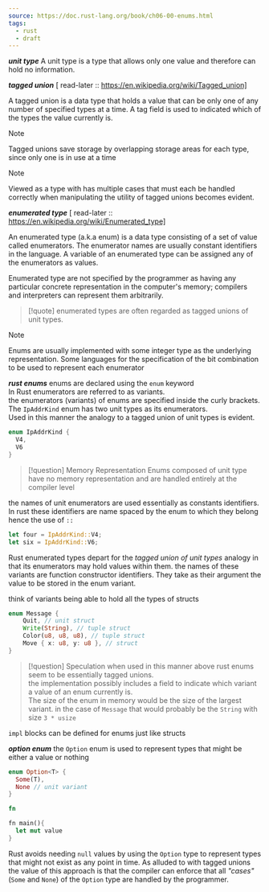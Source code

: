 ```yaml
---
source: https://doc.rust-lang.org/book/ch06-00-enums.html
tags:
  - rust
  - draft
---
```


***unit type***
A unit type is a type that allows only one value and therefore can hold no information.

***tagged union***
[ read-later :: https://en.wikipedia.org/wiki/Tagged_union]

A tagged union is a data type that holds a value that can be only one of any number of specified types at a time. A tag field is used to indicated which of the types the value currently is.

> [!note]
> Tagged unions save storage by overlapping storage areas for each type, since only one is in use at a time

> [!note]
> Viewed as a type with has multiple cases that must each be handled correctly when manipulating the utility of tagged unions becomes evident. 

***enumerated type***
[ read-later :: https://en.wikipedia.org/wiki/Enumerated_type]

An enumerated type (a.k.a enum) is a data type consisting of a set of value called enumerators. The enumerator names are usually constant identifiers in the language. A variable of an enumerated type can be assigned any of the enumerators as values. 

Enumerated type are not specified by the programmer as having any particular concrete representation in the computer's memory; compilers and interpreters can represent them arbitrarily.

> [!quote]
> enumerated types are often regarded as tagged unions of unit types.

> [!note]
> Enums are usually implemented with some integer type as the underlying representation. Some languages for the specification of the bit combination to be used to represent each enumerator

***rust enums***
enums are declared using the `enum` keyword  
In Rust enumerators are referred to as variants.   
the enumerators (variants) of enums are specified inside the curly brackets.  
The `IpAddrKind` enum has two unit types as its enumerators.  
Used in this manner the analogy to a tagged union of unit types is evident.

```rust
enum IpAddrKind {
  V4,
  V6
}
```

> [!question] Memory Representation
> Enums composed of unit type have no memory representation and are handled entirely at the compiler level

the names of unit enumerators are used essentially as constants identifiers. In rust these identifiers are name spaced by the enum to which they belong hence the use of `::`

```rust
let four = IpAddrKind::V4;
let six = IpAddrKind::V6;
```

Rust enumerated types depart for the *tagged union of unit types* analogy in that its enumerators may hold values within them. the names of these variants are function constructor identifiers. They take as their argument the value to be stored in the enum variant.

think of variants being able to hold all the types of structs

```rust
enum Message {
    Quit, // unit struct
    Write(String), // tuple struct
    Color(u8, u8, u8), // tuple struct
    Move { x: u8, y: u8 }, // struct
}
```

> [!question] Speculation
> when used in this manner above rust enums seem to be essentially tagged unions.   
> the implementation possibly includes a field to indicate which variant a value of an enum currently is.  
> The size of the enum in memory would be the size of the largest variant. in the case of `Message` that would probably be the `String` with size `3 * usize`

`impl` blocks can be defined for enums just like structs

***option enum***
the `Option` enum is used to represent types that might be either a value or nothing

```rust
enum Option<T> {
  Some(T),
  None // unit variant 
}

fn 

fn main(){
  let mut value
}
```

Rust avoids needing `null` values by using the `Option` type to represent types that might not exist as any point in time. As alluded to with tagged unions the value of this approach is that the compiler can enforce that all *"cases"* (`Some` and `None`) of the `Option` type are handled by the programmer.